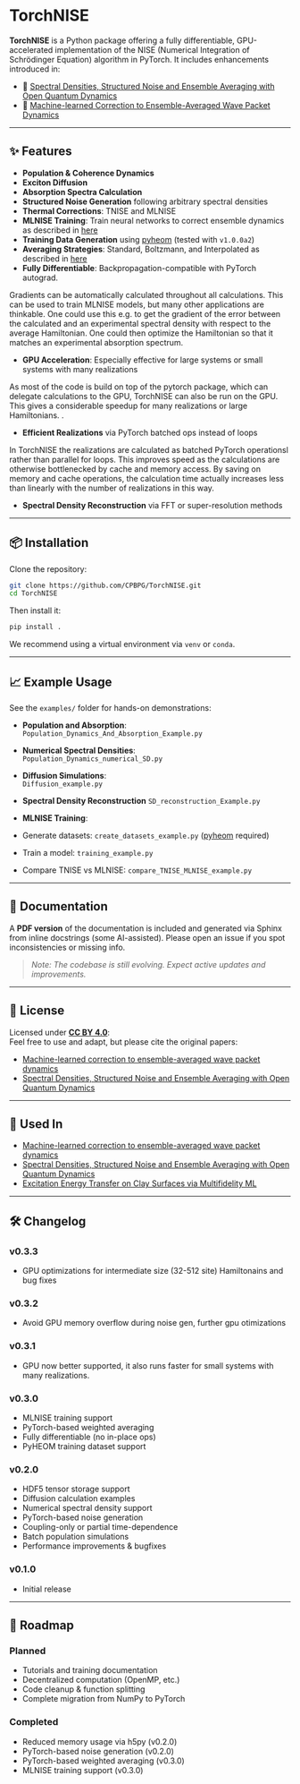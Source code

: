 
#  TorchNISE

**TorchNISE** is a Python package offering a fully differentiable, GPU-accelerated implementation of the NISE (Numerical Integration of Schrödinger Equation) algorithm in PyTorch. It includes enhancements introduced in:

- 📄 [Spectral Densities, Structured Noise and Ensemble Averaging with Open Quantum Dynamics](https://doi.org/10.1063/5.0224807)  
- 🤖 [Machine-learned Correction to Ensemble-Averaged Wave Packet Dynamics](https://doi.org/10.1063/5.0166694)

---

## ✨ Features

-  **Population & Coherence Dynamics**
-  **Exciton Diffusion**
-  **Absorption Spectra Calculation**
-  **Structured Noise Generation** following arbitrary spectral densities
-  **Thermal Corrections**: TNISE and MLNISE
-  **MLNISE Training**: Train neural networks to correct ensemble dynamics as described in [here](https://doi.org/10.1063/5.0166694)
-  **Training Data Generation** using [pyheom](https://github.com/tatsushi-ikeda/pyheom) (tested with `v1.0.0a2`)
-  **Averaging Strategies**: Standard, Boltzmann, and Interpolated as described in [here](https://doi.org/10.1063/5.0224807) 
-  **Fully Differentiable**: Backpropagation-compatible with PyTorch autograd.

Gradients can be automatically calculated throughout all calculations. This can be used to train MLNISE models, but many other applications are thinkable. One could use this e.g. to get the gradient of the error between the calculated and an experimental spectral density with respect to the average Hamiltonian. One could then optimize the Hamiltonian so that it matches an experimental absorption spectrum.
-  **GPU Acceleration**: Especially effective for large systems or small systems with many realizations

As most of the code is build on top of the pytorch package, which can delegate calculations to the GPU, TorchNISE can also be run on the GPU. This gives a considerable speedup for many realizations or large Hamiltonians.
. 
-  **Efficient Realizations** via PyTorch batched ops instead of loops

In TorchNISE the realizations are calculated as batched PyTorch operationsl rather than parallel for loops. This improves speed as the calculations are otherwise bottlenecked by cache and memory access. By saving on memory and cache operations, the calculation time actually increases less than linearly with the number of realizations in this way.
-  **Spectral Density Reconstruction** via FFT or super-resolution methods

---

## 📦 Installation

Clone the repository:

```bash
git clone https://github.com/CPBPG/TorchNISE.git
cd TorchNISE
```

Then install it:

```bash
pip install .
```

We recommend using a virtual environment via `venv` or `conda`.

---

## 📈 Example Usage

See the `examples/` folder for hands-on demonstrations:

-  **Population and Absorption**:  
  `Population_Dynamics_And_Absorption_Example.py`

-  **Numerical Spectral Densities**:  
  `Population_Dynamics_numerical_SD.py`

-  **Diffusion Simulations**:  
  `Diffusion_example.py`

- **Spectral Density Reconstruction**
  `SD_reconstruction_Example.py`

-  **MLNISE Training**:  
  - Generate datasets: `create_datasets_example.py`  ([pyheom](https://github.com/tatsushi-ikeda/pyheom) required)
  - Train a model: `training_example.py`  
  - Compare TNISE vs MLNISE: `compare_TNISE_MLNISE_example.py`

---

## 📄 Documentation

A **PDF version** of the documentation is included and generated via Sphinx from inline docstrings (some AI-assisted). Please open an issue if you spot inconsistencies or missing info.

> _Note: The codebase is still evolving. Expect active updates and improvements._

---

## 📜 License

Licensed under [**CC BY 4.0**](https://creativecommons.org/licenses/by/4.0/):  
Feel free to use and adapt, but please cite the original papers:

- [Machine-learned correction to ensemble-averaged wave packet dynamics](https://doi.org/10.1063/5.0166694)
- [Spectral Densities, Structured Noise and Ensemble Averaging with Open Quantum Dynamics](https://doi.org/10.1063/5.0224807)

---

## 📄 Used In

- [Machine-learned correction to ensemble-averaged wave packet dynamics](https://doi.org/10.1063/5.0166694)
- [Spectral Densities, Structured Noise and Ensemble Averaging with Open Quantum Dynamics](https://doi.org/10.1063/5.0224807)
- [Excitation Energy Transfer on Clay Surfaces via Multifidelity ML](https://arxiv.org/abs/2410.20551)

---

## 🛠️ Changelog
### v0.3.3
- GPU optimizations for intermediate size (32-512 site) Hamiltonains and bug fixes
### v0.3.2
- Avoid GPU memory overflow during noise gen, further gpu otimizations
### v0.3.1
- GPU now better supported, it also runs faster for small systems with many realizations.
### v0.3.0
- MLNISE training support
- PyTorch-based weighted averaging
- Fully differentiable (no in-place ops)
- PyHEOM training dataset support

### v0.2.0
- HDF5 tensor storage support
- Diffusion calculation examples
- Numerical spectral density support
- PyTorch-based noise generation
- Coupling-only or partial time-dependence
- Batch population simulations
- Performance improvements & bugfixes

### v0.1.0
- Initial release

---

## 🧭 Roadmap

### Planned
-  Tutorials and training documentation
-  Decentralized computation (OpenMP, etc.)
-  Code cleanup & function splitting
-  Complete migration from NumPy to PyTorch

### Completed
- Reduced memory usage via h5py (v0.2.0)
- PyTorch-based noise generation (v0.2.0)
- PyTorch-based weighted averaging (v0.3.0)
- MLNISE training support (v0.3.0)





